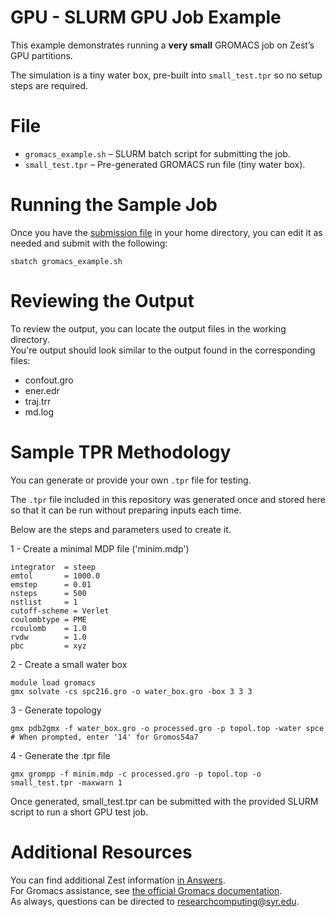 # GPU - SLURM GPU Job Example  
This example demonstrates running a **very small** GROMACS job on Zest’s GPU partitions.  

The simulation is a tiny water box, pre-built into `small_test.tpr` so no setup steps are required.  
# File  
- `gromacs_example.sh` – SLURM batch script for submitting the job.  
- `small_test.tpr` – Pre-generated GROMACS run file (tiny water box).  
# Running the Sample Job  
Once you have the [submission file]() in your home directory, you can edit it as needed and submit with the following:  
```
sbatch gromacs_example.sh
```
# Reviewing the Output  
To review the output, you can locate the output files in the working directory.  
You're output should look similar to the output found in the corresponding files:  
- confout.gro  
- ener.edr  
- traj.trr  
- md.log
# Sample TPR Methodology  
You can generate or provide your own `.tpr` file for testing.  

The `.tpr` file included in this repository was generated once and stored here so that it can be run without preparing inputs each time.  

Below are the steps and parameters used to create it.   

1 - Create a minimal MDP file ('minim.mdp')
```
integrator  = steep
emtol       = 1000.0
emstep      = 0.01
nsteps      = 500
nstlist     = 1
cutoff-scheme = Verlet
coulombtype = PME
rcoulomb    = 1.0
rvdw        = 1.0
pbc         = xyz
```  
2 - Create a small water box  
```
module load gromacs
gmx solvate -cs spc216.gro -o water_box.gro -box 3 3 3
```
3 - Generate topology  
```
gmx pdb2gmx -f water_box.gro -o processed.gro -p topol.top -water spce
# When prompted, enter '14' for Gromos54a7
```
4 - Generate the .tpr file  
```
gmx grompp -f minim.mdp -c processed.gro -p topol.top -o small_test.tpr -maxwarn 1
```
Once generated, small_test.tpr can be submitted with the provided SLURM script to run a short GPU test job.  
# Additional Resources  
You can find additional Zest information [in Answers](https://answers.atlassian.syr.edu/wiki/x/YAfJCQ).  
For Gromacs assistance, see [the official Gromacs documentation](https://www.gromacs.org/).  
As always, questions can be directed to researchcomputing@syr.edu. 

